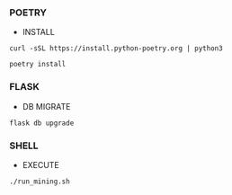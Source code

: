 ### POETRY
- INSTALL
```cli
curl -sSL https://install.python-poetry.org | python3

poetry install
```

### FLASK
- DB MIGRATE
```cli
flask db upgrade
```

### SHELL
- EXECUTE
```
./run_mining.sh
```
